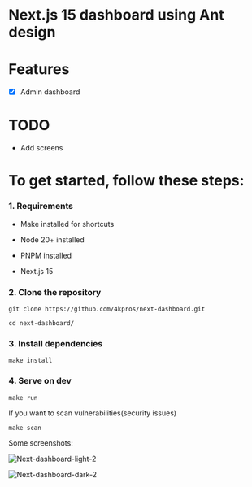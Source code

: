 # Next.js 15 dashboard using Ant design


# Features

- [x] Admin dashboard

# TODO

- Add screens

# To get started, follow these steps:

### 1. Requirements

- Make installed for shortcuts

- Node 20+ installed

- PNPM installed

- Next.js 15

### 2. Clone the repository

```
git clone https://github.com/4kpros/next-dashboard.git
```

```
cd next-dashboard/
```

### 3. Install dependencies

```
make install
```

### 4. Serve on dev

```
make run
```

If you want to scan vulnerabilities(security issues)

```
make scan
```

Some screenshots:

![Next-dashboard-light-2](https://github.com/user-attachments/assets/f611dae3-486b-4625-b1cf-89f940749497)

![Next-dashboard-dark-2](https://github.com/user-attachments/assets/5ba882ef-b041-4550-9f40-9b7fbd8a769b)
